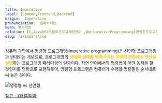 ```yaml
---
title: Imperative
label: [Common,Frontend,Backend]
origin:  Imperative
pronunciation:  임퍼러티브
mean: 명령적인
relation: [C,Java등대부분의프로그래밍언어 ,DeclarativeProgramming(명령형프로그래밍) ]
slug: /I/Imperative
---
```


<content>

<p>컴퓨터 과학에서 명령형 프로그래밍(Imperative programming)은 선언형 프로그래밍과 반대되는 개념으로, 프로그래밍의 <span style="color:#FFBF00; font-weight:bold;">상태와 상태를 변경시키는 구문의 관점에서 연산을 설명</span>하는 프로그래밍 패러다임의 일종이다. 자연 언어에서의 명령법이 어떤 동작을 할 것인지를 명령으로 표현하듯이, 명령형 프로그램은 컴퓨터가 수행할 명령들을 순서대로 써 놓은 것이다.</p>
<p><img src="../2TAT1C/Imperative_1.png" alt="명령형 vs 선언형" /></p>
<p><a href="https://ko.wikipedia.org/wiki/%EB%AA%85%EB%A0%B9%ED%98%95_%ED%94%84%EB%A1%9C%EA%B7%B8%EB%9E%98%EB%B0%8D">참고 - 위키피디아</a></p>

</content>
